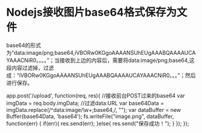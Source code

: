 # Nodejs接收图片base64格式保存为文件
base64的形式为“data:image/png;base64,iVBORw0KGgoAAAANSUhEUgAAABQAAAAUCAYAAACNiR0。。。。”；当接收到上边的内容后，需要将data:image/png;base64,这段内容过滤掉，过滤成：“iVBORw0KGgoAAAANSUhEUgAAABQAAAAUCAYAAACNiR0。。。”；然后进行保存。

app.post('/upload', function(req, res){
    //接收前台POST过来的base64
    var imgData = req.body.imgData;
    //过滤data:URL
    var base64Data = imgData.replace(/^data:image\/\w+;base64,/, "");
    var dataBuffer = new Buffer(base64Data, 'base64');
    fs.writeFile("image.png", dataBuffer, function(err) {
        if(err){
          res.send(err);
        }else{
          res.send("保存成功！");
        }
    });
});